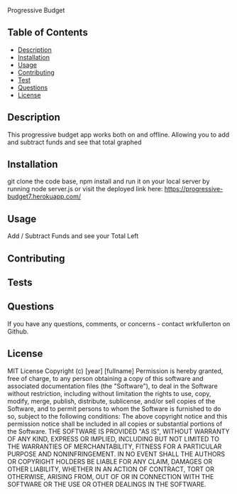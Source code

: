 Progressive Budget

## Table of Contents
  * [Description](#description)
  * [Installation](#install)
  * [Usage](#usage)
  * [Contributing](#contributing)
  * [Test](#test)
  * [Questions](#questions)
  * [License](#license)
  
  ## Description
  This progressive budget app works both on and offline. Allowing you to add and subtract funds and see that total graphed

  ## Installation
  git clone the code base, npm install and run it on your local server by running node server.js or visit the deployed link here: 
  https://progressive-budget7.herokuapp.com/
 
  ## Usage
  Add / Subtract Funds and see your Total Left
  
  ## Contributing
  
  
  ## Tests
  

  ## Questions
  If you have any questions, comments, or concerns - contact wrkfullerton on Github.
  
  ## License
  MIT License
Copyright (c) [year] [fullname]
Permission is hereby granted, free of charge, to any person obtaining a copy
of this software and associated documentation files (the "Software"), to deal
in the Software without restriction, including without limitation the rights
to use, copy, modify, merge, publish, distribute, sublicense, and/or sell
copies of the Software, and to permit persons to whom the Software is
furnished to do so, subject to the following conditions:
The above copyright notice and this permission notice shall be included in all
copies or substantial portions of the Software.
THE SOFTWARE IS PROVIDED "AS IS", WITHOUT WARRANTY OF ANY KIND, EXPRESS OR
IMPLIED, INCLUDING BUT NOT LIMITED TO THE WARRANTIES OF MERCHANTABILITY,
FITNESS FOR A PARTICULAR PURPOSE AND NONINFRINGEMENT. IN NO EVENT SHALL THE
AUTHORS OR COPYRIGHT HOLDERS BE LIABLE FOR ANY CLAIM, DAMAGES OR OTHER
LIABILITY, WHETHER IN AN ACTION OF CONTRACT, TORT OR OTHERWISE, ARISING FROM,
OUT OF OR IN CONNECTION WITH THE SOFTWARE OR THE USE OR OTHER DEALINGS IN THE
SOFTWARE.

